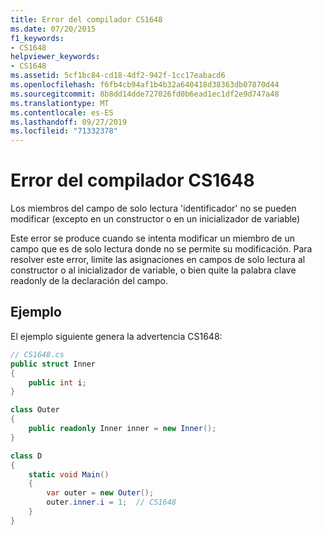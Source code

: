 ```yaml
---
title: Error del compilador CS1648
ms.date: 07/20/2015
f1_keywords:
- CS1648
helpviewer_keywords:
- CS1648
ms.assetid: 5cf1bc84-cd18-4df2-942f-1cc17eabacd6
ms.openlocfilehash: f6fb4cb94af1b4b32a640418d38363db07870d44
ms.sourcegitcommit: 8b8dd14dde727026fd0b6ead1ec1df2e9d747a48
ms.translationtype: MT
ms.contentlocale: es-ES
ms.lasthandoff: 09/27/2019
ms.locfileid: "71332378"
---
```

# <a name="compiler-error-cs1648"></a>Error del compilador CS1648

Los miembros del campo de solo lectura 'identificador' no se pueden modificar (excepto en un constructor o en un inicializador de variable)

 Este error se produce cuando se intenta modificar un miembro de un campo que es de solo lectura donde no se permite su modificación. Para resolver este error, limite las asignaciones en campos de solo lectura al constructor o al inicializador de variable, o bien quite la palabra clave readonly de la declaración del campo.

## <a name="example"></a>Ejemplo

 El ejemplo siguiente genera la advertencia CS1648:

```csharp
// CS1648.cs
public struct Inner
{
    public int i;
}

class Outer
{
    public readonly Inner inner = new Inner();
}

class D
{
    static void Main()
    {
        var outer = new Outer();
        outer.inner.i = 1;  // CS1648
    }
}
```
